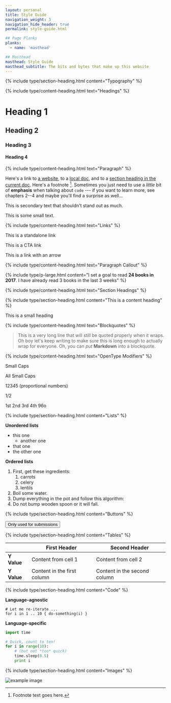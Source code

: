 ```yaml
---
layout: personal
title: Style Guide
navigation_weight: 3
navigation_hide_header: true
permalink: style-guide.html

## Page Planks
planks:
  - name: 'masthead'

## Masthead
masthead: Style Guide
masthead_subtitle: The bits and bytes that make up this website
---
```


<!--
  Only elements that are atoms should be displayed on this page.
  No complex components. Modifiers for atoms should be included.
-->

{% include type/section-heading.html content="Typography" %}

{% include type/content-heading.html text="Headings" %}

# Heading 1
## Heading 2
### Heading 3
#### Heading 4

{% include type/content-heading.html text="Paragraph" %}

Here's a link to [a website](https://foo.bar), to a [local doc](local-doc.html), and to a [section heading in the current doc](#an-h2-header). Here's a footnote [^1]. Sometimes you just need to use a *little* bit of **emphasis** when talking about `code` --- if you want to learn more, see chapters 2--4 and maybe you'll find a surprise as well...

[^1]: Footnote text goes here.

<p class="-secondary">This is secondary text that shouldn't stand out as much.</p>

<p class="-small">This is some small text.</p>

{% include type/content-heading.html text="Links" %}

<p><a>This is a standalone link</a></p>

<p><a class="-cta">This is a CTA link</a></p>

<p><a class="-arrow">This is a link with an arrow</a></p>

{% include type/content-heading.html text="Paragraph Callout" %}

{% include type/p-large.html content="I set a goal to read <strong>24 books in 2017</strong>. I have already read 3 books in the last 3 weeks" %}

{% include type/content-heading.html text="Section Headings" %}

{% include type/section-heading.html content="This is a content heading" %}

<p class="-small-heading">This is a small heading</p>

{% include type/content-heading.html text="Blockquotes" %}

> This is a very long line that will still be quoted properly when it wraps. Oh boy let's keep writing to make sure this is long enough to actually wrap for everyone. Oh, you can *put* **Markdown** into a blockquote.

{% include type/content-heading.html text="OpenType Modifiers" %}

<p class="-small-caps">Small Caps</p>

<p class="-all-small-caps">All Small Caps</p>

<p class="-proportional-numbers">12345 (proportional numbers)</p>

<p class="-fraction">1/2</p>

<p class="-ordinal">1st 2nd 3rd 4th 96o</p>

{% include type/section-heading.html content="Lists" %}

**Unordered lists**

  * this one
      * another one
  * that one
  * the other one

**Ordered lists**

  1. First, get these ingredients:
      1. carrots
      2. celery
      3. lentils
  2. Boil some water.
  3. Dump everything in the pot and follow this algorithm:
  4. Do not bump wooden spoon or it will fall.


{% include type/section-heading.html content="Buttons" %}

<button>Only used for submissions</button>


{% include type/section-heading.html content="Tables" %}

&nbsp; | First Header | Second Header
--- | ------------ | -------------
**Y Value** | Content from cell 1 | Content from cell 2
**Y Value** | Content in the first column | Content in the second column


{% include type/section-heading.html content="Code" %}

**Language-agnostic**

    # Let me re-iterate ...
    for i in 1 .. 10 { do-something(i) }

**Language-specific**

~~~python
import time

# Quick, count to ten!
for i in range(10):
    # (but not *too* quick)
    time.sleep(0.5)
    print i
~~~


{% include type/section-heading.html content="Images" %}

![example image](https://luna1.co/4c8bb1.jpg "An exemplary image")
